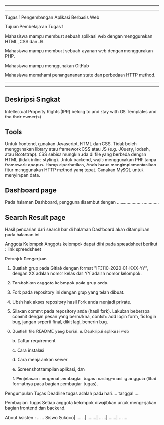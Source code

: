 ----------------------------------------------------------------------------------------------------------------------------------------------------------------------------------------------------------------------------------
----------------------------------------------------------------------------------------------------------------------------------------------------------------------------------------------------------------------------------

Tugas 1  Pengembangan Aplikasi Berbasis Web

Tujuan Pembelajaran Tugas 1


Mahasiswa mampu membuat sebuah aplikasi web dengan menggunakan HTML, CSS dan JS.

Mahasiswa mampu  membuat sebuah layanan web dengan menggunakan PHP.

Mahasiswa mampu menggunakan GitHub

Mahasiswa  memahami penangananan state dan perbedaan HTTP method.

----------------------------------------------------------------------------------------------------------------------------------------------------------------------------------------------------------------------------------
----------------------------------------------------------------------------------------------------------------------------------------------------------------------------------------------------------------------------------

Deskripsi Singkat
---

Intellectual Property Rights (IPR) belong to and stay with OS Templates and the their owner(s).


Tools
------------

Untuk frontend, gunakan Javascript, HTML dan CSS. Tidak boleh menggunakan library atau framework CSS atau JS (e.g. JQuery, lodash, atau Bootstrap). 
CSS sebisa mungkin ada di file yang berbeda dengan HTML (tidak inline styling).
Untuk backend, wajib menggunakan PHP tanpa framework apapun. Harap diperhatikan, Anda harus mengimplementasikan fitur menggunakan HTTP method yang tepat.
Gunakan MySQL untuk menyimpan data.

Dashboard page
-----------
Pada halaman Dashboard, pengguna disambut dengan ..................................





Search Result page
-----------------------------

Hasil pencarian dari search bar di halaman Dashboard akan ditampilkan pada halaman ini. 

Anggota Kelompok
Anggota kelompok dapat diisi pada spreadsheet berikut : link spreedsheet

Petunjuk Pengerjaan
1. Buatlah grup pada Gitlab dengan format "IF3110-2020-01-KXX-YY", dengan XX adalah nomor kelas dan YY adalah nomor kelompok.
2. Tambahkan anggota kelompok pada grup anda.
3. Fork pada repository ini dengan grup yang telah dibuat.
4. Ubah hak akses repository hasil Fork anda menjadi private.
5. Silakan commit pada repository anda (hasil fork). Lakukan beberapa commit dengan pesan yang bermakna, contoh: add login form, fix login bug, jangan seperti final, dikit lagi, benerin bug.
6. Buatlah file README yang berisi:
   a. Deskripsi aplikasi web

   b. Daftar requirement

   c. Cara instalasi

   d. Cara menjalankan server

   e. Screenshot tampilan aplikasi, dan

   f. Penjelasan mengenai pembagian tugas masing-masing anggota (lihat formatnya pada bagian pembagian tugas).

Pengumpulan Tugas
Deadline tugas adalah pada hari.... tanggal ....

Pembagian Tugas
Setiap anggota kelompok diwajibkan untuk mengerjakan bagian frontend dan backend.

About
Asisten : ......
Siswo Sukoco| .......| .......| ......| ......| .......